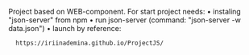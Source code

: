 Project based on WEB-component.
For start project needs:
	• instaling "json-server" from npm
	• run json-server (command: "json-server -w data.json")
	• launch by reference:

      https://iriinademina.github.io/ProjectJS/
